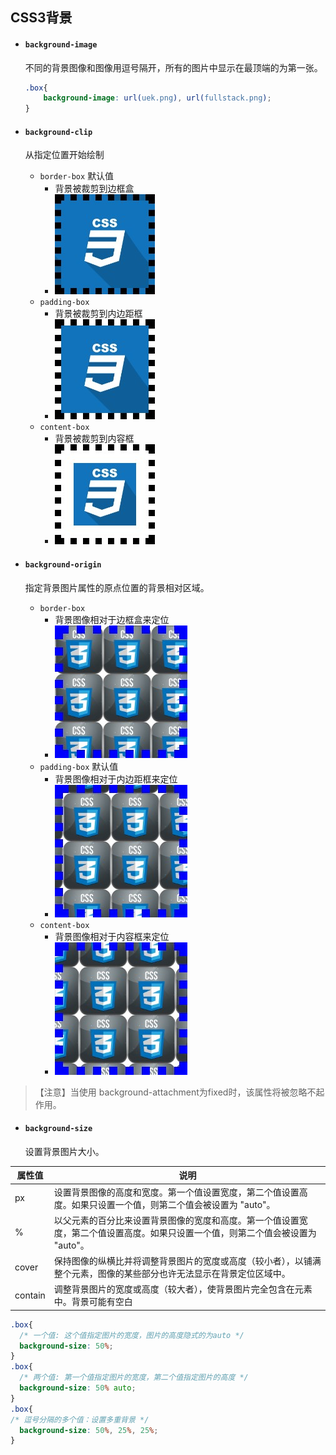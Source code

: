 ## CSS3背景
- #### `background-image`
    不同的背景图像和图像用逗号隔开，所有的图片中显示在最顶端的为第一张。
    ```css
    .box{
        background-image: url(uek.png), url(fullstack.png);
    }
    ```
- #### `background-clip`
    从指定位置开始绘制
    - `border-box` 默认值
        - 背景被裁剪到边框盒
        - ![image](amWiki/images/background-clip1.jpg)
    - `padding-box`
        - 背景被裁剪到内边距框
        - ![image](amWiki/images/background-clip2.jpg)
    - `content-box`
        - 背景被裁剪到内容框
        - ![image](amWiki/images/background-clip3.jpg)

- #### `background-origin`
    指定背景图片属性的原点位置的背景相对区域。
    - `border-box`
        - 背景图像相对于边框盒来定位
        - ![image](amWiki/images/border-origin1.jpg)
    - `padding-box` 默认值
        - 背景图像相对于内边距框来定位
        - ![image](amWiki/images/border-origin2.jpg)
    - `content-box`
        - 背景图像相对于内容框来定位
        - ![image](amWiki/images/border-origin3.jpg)

> 【注意】当使用 background-attachment为fixed时，该属性将被忽略不起作用。

- #### `background-size`
    设置背景图片大小。

属性值 | 说明
---|---
px|	设置背景图像的高度和宽度。第一个值设置宽度，第二个值设置高度。如果只设置一个值，则第二个值会被设置为 "auto"。
%|	以父元素的百分比来设置背景图像的宽度和高度。第一个值设置宽度，第二个值设置高度。如果只设置一个值，则第二个值会被设置为 "auto"。
cover|	保持图像的纵横比并将调整背景图片的宽度或高度（较小者），以铺满整个元素，图像的某些部分也许无法显示在背景定位区域中。
contain|调整背景图片的宽度或高度（较大者），使背景图片完全包含在元素中。背景可能有空白

```css
.box{
  /* 一个值: 这个值指定图片的宽度，图片的高度隐式的为auto */
  background-size: 50%;
}
.box{
  /* 两个值: 第一个值指定图片的宽度，第二个值指定图片的高度 */
  background-size: 50% auto;
}
.box{
/* 逗号分隔的多个值：设置多重背景 */
  background-size: 50%, 25%, 25%;
}
```
